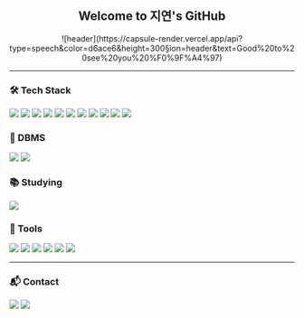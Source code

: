 <div align="center">
 <h2>Welcome to 지연's GitHub</h2>
![header](https://capsule-render.vercel.app/api?type=speech&color=d6ace6&height=300&section=header&text=Good%20to%20see%20you%20%F0%9F%A4%97)
</div>

---


### 🛠️ Tech Stack
<img src="https://img.shields.io/badge/java-007396?style=for-the-badge&logo=java&logoColor=white">
<img src="https://img.shields.io/badge/springboot-6DB33F?style=for-the-badge&logo=springboot&logoColor=white">
<img src="https://img.shields.io/badge/Jquery-0769AD?style=for-the-badge&logo=Jquery&logoColor=white">
<img src="https://img.shields.io/badge/JavaScript-F7DF1E?style=for-the-badge&logo=javascript&logoColor=black">
<img src="https://img.shields.io/badge/HTML5-E34F26?style=for-the-badge&logo=html5&logoColor=white">
<img src="https://img.shields.io/badge/CSS3-1572B6?style=for-the-badge&logo=css3&logoColor=white">
<img src="https://img.shields.io/badge/Python-3776AB?style=for-the-badge&logo=python&logoColor=white">
<img src="https://img.shields.io/badge/Pandas-150458?style=for-the-badge&logo=pandas&logoColor=white">
<img src="https://img.shields.io/badge/NumPy-013243?style=for-the-badge&logo=numpy&logoColor=white">
<img src="https://img.shields.io/badge/Matplotlib-11557C?style=for-the-badge&logo=python&logoColor=white">
<img src="https://img.shields.io/badge/tensorflow-FF6F00?style=for-the-badge&logo=tensorflow&logoColor=white">

### 💾 DBMS
<img src="https://img.shields.io/badge/Oracle-F80000?style=for-the-badge&logo=oracle&logoColor=white">
<img src="https://img.shields.io/badge/MariaDB-003545?style=for-the-badge&logo=mariadb&logoColor=white">

### 📚 Studying
<img src="https://img.shields.io/badge/Vue-4FC08D?style=for-the-badge&logo=vue.js&logoColor=white">

### 🔧 Tools
<img src="https://img.shields.io/badge/Git-F05032?style=for-the-badge&logo=git&logoColor=white">
<img src="https://img.shields.io/badge/GitHub-181717?style=for-the-badge&logo=github&logoColor=white">
<img src="https://img.shields.io/badge/Notion-000000?style=for-the-badge&logo=notion&logoColor=white">
<img src="https://img.shields.io/badge/Figma-F24E1E?style=for-the-badge&logo=figma&logoColor=white">
<img src="https://img.shields.io/badge/VSCode-0078D4?style=for-the-badge&logo=visual-studio-code&logoColor=white">
<img src="https://img.shields.io/badge/Jupyter-F37626?style=for-the-badge&logo=jupyter&logoColor=white">

---

### 📬 Contact
<a href="https://ssuuoo12.github.io/"><img src="https://img.shields.io/badge/Blog-222222?style=for-the-badge&logo=github&logoColor=white"></a>
<img src="https://img.shields.io/badge/Email-ssszzy333@gmail.com-D14836?style=for-the-badge&logo=gmail&logoColor=white">

